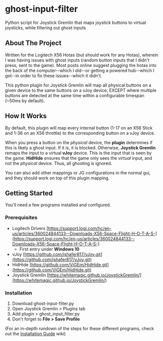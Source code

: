 # ghost-input-filter
Python script for Joystick Gremlin that maps joystick buttons to virtual joysticks, while filtering out ghost inputs

<!-- ABOUT THE PROJECT -->
## About The Project

Written for the Logitech X56 Hotas (but should work for any Hotas), wherein I was having issues with ghost inputs (random button inputs that I didn't press, sent to the game). Most posts online suggest plugging the hotas into the back of the computer--which I did--or getting a powered hub--which I got--in order to fix these issues--which it didn't.

This python plugin for Joystick Gremlin will map all physical buttons on a given device to the same buttons on a vJoy device, EXCEPT where multiple buttons are detected at the same time within a configurable timespan (~50ms by default).

## How It Works

By default, this plugin will map every internal button (1-17 on an X56 Stick and 1-36 on an X56 throttle) to the corresponding button on a vJoy device.

When you press a button on the _physical_ device, the **plugin** determines if this is likely a ghost input. If it is, it is blocked. Otherwise, **Joystick Gremlin** remaps the input to a virtual **vJoy** device. This is the input that is seen by the game. **HidHide** ensures that the game only sees the _virtual_ input, and not the _physical_ device. Thus, all ghosting is ignored. 

You can also add other mappings or JG configurations in the normal gui, and they should work on top of this plugin mapping.

## Getting Started

You'll need a few programs installed and configured.

### Prerequisites

* Logitech Drivers [https://support.logi.com/hc/en-us/articles/360024844133--Downloads-X56-Space-Flight-H-O-T-A-S-](https://support.logi.com/hc/en-us/articles/360024844133--Downloads-X56-Space-Flight-H-O-T-A-S-)
    * First entry under **Windows 10**
* vJoy [https://github.com/jshafer817/vJoy.git](https://github.com/jshafer817/vJoy.git)
* HidHide [https://github.com/ViGEm/HidHide.git](https://github.com/ViGEm/HidHide.git)
* Joystick Gremlin [https://whitemagic.github.io/JoystickGremlin/](https://whitemagic.github.io/JoystickGremlin/)

### Installation

1. Download ghost-input-filter.py
2. Open Joystick Gremlin > Plugins tab
3. Add plugin > ghost_input_filter.py
4. Don't forget to **File > Save Profile**

(For an in-depth rundown of the steps for these different programs, check out the [Installation Guide](https://github.com/high-the-memory/ghost-input-filter/wiki/Installation-Guide) wiki)
